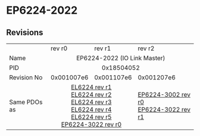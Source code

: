 # EP6224-2022

## Revisions
<table>
<tr>
<td></td>
<td>rev r0</td>
<td>rev r1</td>
<td>rev r2</td>
</tr>
<tr>
<td>Name</td>
<td colspan=3 align="center">EP6224-2022 (IO Link Master)</td>
</tr>
<tr>
<td>PID</td>
<td colspan=3 align="center">0x18504052</td>
</tr>
<tr>
<td>Revision No</td>
<td>0x001007e6</td>
<td>0x001107e6</td>
<td>0x001207e6</td>
</tr>
<tr>
<td>Same PDOs as</td>
<td colspan=2 align="center"><a href="EL6224.md">EL6224 rev r1</a><br/><a href="EL6224.md">EL6224 rev r2</a><br/><a href="EL6224.md">EL6224 rev r3</a><br/><a href="EL6224.md">EL6224 rev r4</a><br/><a href="EL6224.md">EL6224 rev r5</a><br/><a href="EP6224-3022.md">EP6224-3022 rev r0</a></td>
<td><a href="EP6224-3002.md">EP6224-3002 rev r0</a><br/><a href="EP6224-3022.md">EP6224-3022 rev r1</a></td>
</tr>
</table>
